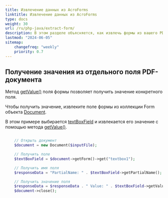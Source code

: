 ```yaml
---
title: Извлечение данных из AcroForms
linktitle: Извлечение данных из AcroForms
type: docs
weight: 30
url: /ru/php-java/extract-form/
description: В этом разделе объясняется, как извлечь формы из вашего PDF-документа с помощью Aspose.PDF для PHP через Java.
lastmod: "2024-06-05"
sitemap:
    changefreq: "weekly"
    priority: 0.7
---
```


## Получение значения из отдельного поля PDF-документа

Метод [getValue()](https://reference.aspose.com/pdf/java/com.aspose.pdf/TextBoxField#getValue--) поля формы позволяет получить значение конкретного поля.

Чтобы получить значение, извлеките поле формы из коллекции Form объекта [Document](https://reference.aspose.com/pdf/java/com.aspose.pdf/Document).

В этом примере выбирается [textBoxField](https://reference.aspose.com/pdf/java/com.aspose.pdf/TextBoxField) и извлекается его значение с помощью метода [getValue()](https://reference.aspose.com/pdf/java/com.aspose.pdf/TextBoxField#getValue--).

```php

    // Открыть документ
    $document = new Document($inputFile);

    // Получить поле
    $textBoxField = $document->getForm()->get("textbox1");

    // Получить имя поля
    $responseData = "PartialName: " . $textBoxField->getPartialName();

    // Получить значение поля
    $responseData = $responseData . " Value: " . $textBoxField->getValue();
    $document->close();
```